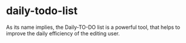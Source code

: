 # daily-todo-list
As its name implies, the Daily-TO-DO list is a powerful tool, that helps to improve the daily efficiency of the editing user. 
